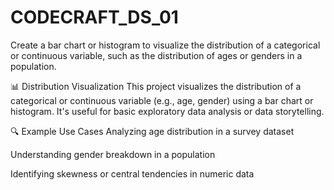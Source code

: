 # CODECRAFT_DS_01
Create a bar chart or histogram to visualize the distribution of a categorical or continuous variable, such as the distribution of ages or genders in a population.

📊 Distribution Visualization
This project visualizes the distribution of a categorical or continuous variable (e.g., age, gender) using a bar chart or histogram. It's useful for basic exploratory data analysis or data storytelling.

🔍 Example Use Cases
Analyzing age distribution in a survey dataset

Understanding gender breakdown in a population

Identifying skewness or central tendencies in numeric data

